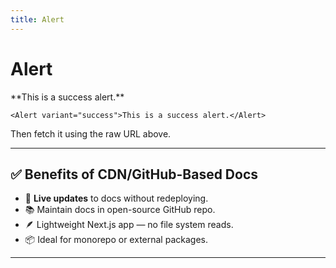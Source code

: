 ```yaml
---
title: Alert
---
```


# Alert

<Alert variant="success">
  **This is a success alert.**
</Alert>

```tsx
<Alert variant="success">This is a success alert.</Alert>
```

Then fetch it using the raw URL above.

---

## ✅ Benefits of CDN/GitHub-Based Docs

- 🔁 **Live updates** to docs without redeploying.
- 📚 Maintain docs in open-source GitHub repo.
- 🪶 Lightweight Next.js app — no file system reads.
- 📦 Ideal for monorepo or external packages.

---
